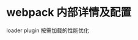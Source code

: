 <!--
 * @Descripttion: 
 * @version: 
 * @Author: shenjia
 * @Date: 2021-09-02 10:05:53
 * @LastEditors: shenjia
 * @LastEditTime: 2021-09-02 16:05:04
-->
# webpack 内部详情及配置

loader
plugin
按需加载的性能优化
